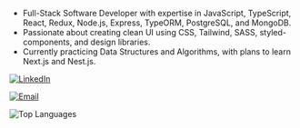 - Full-Stack Software Developer with expertise in JavaScript, TypeScript, React, Redux, Node.js, Express, TypeORM, PostgreSQL, and MongoDB. <br/>
- Passionate about creating clean UI using CSS, Tailwind, SASS, styled-components, and design libraries.<br/>
- Currently practicing Data Structures and Algorithms, with plans to learn Next.js and Nest.js. <br/>

[![LinkedIn](https://img.shields.io/badge/LinkedIn-Ali%20Ramazanov-blue)](https://www.linkedin.com/in/aliramazanov/)<br/>

[![Email](https://img.shields.io/badge/Email-aliasifzade@gmail.com-green)](mailto:aliasifzade@example.com)<br/>

![Top Languages](https://github-readme-stats.vercel.app/api/top-langs/?username=aliramazanov&layout=compact)<br/>

